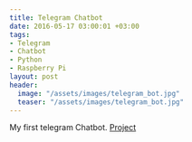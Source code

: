 ```yaml
---
title: Telegram Chatbot
date: 2016-05-17 03:00:01 +03:00
tags:
- Telegram
- Chatbot
- Python
- Raspberry Pi
layout: post
header:
  image: "/assets/images/telegram_bot.jpg"
  teaser: "/assets/images/telegram_bot.jpg"
---
```


My first telegram Chatbot. [Project](https://github.com/akarazeevprojects/TelegramBot)

